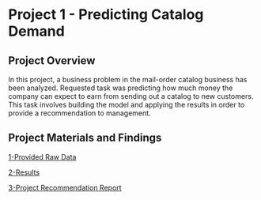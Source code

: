 # Project 1 - Predicting Catalog Demand

## Project Overview

In this project, a business problem in the mail-order catalog business has been analyzed. Requested task was predicting how much money the company can expect to earn from sending out a catalog to new customers. This task involves building the model and applying the results in order to provide a recommendation to management.

## Project Materials and Findings

[1-Provided Raw Data](https://github.com/canerakin111/Udacity_Predictive_Analysis/tree/master/Project1/data)

[2-Results](https://github.com/canerakin111/Udacity_Predictive_Analysis/tree/master/Project1/results)

[3-Project Recommendation Report](https://github.com/canerakin111/Udacity_Predictive_Analysis/blob/master/Project1/Project/p1_submission_ca.pdf)

